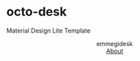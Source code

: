 # octo-desk
Material Design Lite Template
<head>
<meta charset="utf-8">
<meta http-equiv="X-UA-Compatible" content="IE=edge">
<meta name="viewport" content="width=device-width, initial-scale=1">

<link rel="stylesheet" href="https://code.getmdl.io/1.3.0/material.teal-red.min.css">
<!-- Material Design icons+fonts -->
<link rel="stylesheet" href="https://fonts.googleapis.com/icon?family=Material+Icons">
<link rel="stylesheet" href="https://fonts.googleapis.com/css?family=Roboto:regular,bold,italic,thin,light,bolditalic,black,medium&amp;lang=en">
<link rel="stylesheet" href="style.css" />
</head>
<body>
<div class="mdl-layout mdl-js-layout mdl-layout--fixed-header">
  <header class="demo-header mdl-layout__header mdl-layout__header--scroll">
    <div class="mdl-layout__header-row">
      <!-- Title -->
      <span class="mdl-layout-title">emmegidesk</span>
      <!-- Add spacer, to align navigation to the right -->
      <div class="mdl-layout-spacer"></div>
      <!-- Navigation. We hide it in small screens. -->
      <nav class="mdl-navigation mdl-layout--large-screen-only">
        <a class="mdl-navigation__link" href="">About</a>
      </nav>
    </div>
  </header>

</body>
<script src="https://code.getmdl.io/1.3.0/material.min.js"></script>
